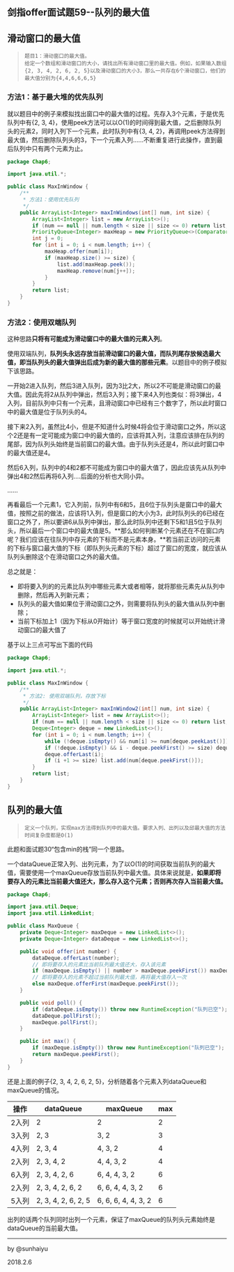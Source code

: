 ## 剑指offer面试题59--队列的最大值

## 滑动窗口的最大值

> ```
> 题目1：滑动窗口的最大值。
> 给定一个数组和滑动窗口的大小，请找出所有滑动窗口里的最大值。例如，如果输入数组{2, 3, 4, 2, 6, 2, 5}以及滑动窗口的大小3，那么一共存在6个滑动窗口，他们的最大值分别为{4,4,6,6,6,5}
> ```

### 方法1：基于最大堆的优先队列

就以题目中的例子来模拟找出窗口中的最大值的过程。先存入3个元素，于是优先队列中有{2, 3, 4}，使用peek方法可以以O(1)的时间得到最大值，之后删除队列头的元素2，同时入列下一个元素，此时队列中有{3, 4, 2}，再调用peek方法得到最大值，然后删除队列头的3，下一个元素入列......不断重复进行此操作，直到最后队列中只有两个元素为止。

```java
package Chap6;

import java.util.*;

public class MaxInWindow {
    /**
     * 方法1：使用优先队列
     */
    public ArrayList<Integer> maxInWindows(int[] num, int size) {
        ArrayList<Integer> list = new ArrayList<>();
        if (num == null || num.length < size || size <= 0) return list;
        PriorityQueue<Integer> maxHeap = new PriorityQueue<>(Comparator.reverseOrder());
        int j = 0;
        for (int i = 0; i < num.length; i++) {
            maxHeap.offer(num[i]);
            if (maxHeap.size() >= size) {
                list.add(maxHeap.peek());
                maxHeap.remove(num[j++]);
            }
        }
        return list;
    }
}
```

### 方法2：使用双端队列

这种思路**只将有可能成为滑动窗口中的最大值的元素入列**。

使用双端队列，**队列头永远存放当前滑动窗口的最大值，而队列尾存放候选最大值，即当队列头的最大值弹出后成为新的最大值的那些元素**。以题目中的例子模拟下该思路。

一开始2进入队列，然后3进入队列，因为3比2大，所以2不可能是滑动窗口的最大值。因此先将2从队列中弹出，然后3入列；接下来4入列也类似：将3弹出，4入列，目前队列中只有一个元素，且滑动窗口中已经有三个数字了，所以此时窗口中的最大值是位于队列头的4。

接下来2入列，虽然比4小，但是不知道什么时候4将会位于滑动窗口之外，所以这个2还是有一定可能成为窗口中的最大值的，应该将其入列，注意应该排在队列的尾部，因为队列头始终是当前窗口的最大值。由于队列头还是4，所以此时窗口中的最大值还是4。

然后6入列，队列中的4和2都不可能成为窗口中的最大值了，因此应该先从队列中弹出4和2然后再将6入列....后面的分析也大同小异。

 ......

再看最后一个元素1，它入列前，队列中有6和5，且6位于队列头是窗口中的最大值，按照之前的做法，应该将1入列，但是窗口的大小为3，此时队列头的6已经在窗口之外了，所以要讲6从队列中弹出，那么此时队列中还剩下5和1且5位于队列头，所以最后一个窗口中的最大值是5。**那么如何判断某个元素还在不在窗口内呢？我们应该在往队列中存元素的下标而不是元素本身。**若当前正访问的元素的下标与窗口最大值的下标（即队列头元素的下标）超过了窗口的宽度，就应该从队列头删除这个在滑动窗口之外的最大值。

总之就是：

- 即将要入列的的元素比队列中哪些元素大或者相等，就将那些元素先从队列中删除，然后再入列新元素；
- 队列头的最大值如果位于滑动窗口之外，则需要将队列头的最大值从队列中删除；
- 当前下标加上1（因为下标从0开始计）等于窗口宽度的时候就可以开始统计滑动窗口的最大值了

基于以上三点可写出下面的代码

```java
package Chap6;

import java.util.*;

public class MaxInWindow {
    /**
     * 方法2: 使用双端队列，存放下标
     */
    public ArrayList<Integer> maxInWindow2(int[] num, int size) {
        ArrayList<Integer> list = new ArrayList<>();
        if (num == null || num.length < size || size <= 0) return list;
        Deque<Integer> deque = new LinkedList<>();
        for (int i = 0; i < num.length; i++) {
            while (!deque.isEmpty() && num[i] >= num[deque.peekLast()]) deque.pollLast();
            if (!deque.isEmpty() && i - deque.peekFirst() >= size) deque.pollFirst();
            deque.offerLast(i);
            if (i +1 >= size) list.add(num[deque.peekFirst()]);
        }
        return list;
    }
}
```

## 队列的最大值

> ```
> 定义一个队列，实现max方法得到队列中的最大值。要求入列、出列以及邱最大值的方法时间复杂度都是O(1)
> ```

此题和面试题30“包含min的栈”同一个思路。

一个dataQueue正常入列、出列元素，为了以O(1)的时间获取当前队列的最大值，需要使用一个maxQueue存放当前队列中最大值。具体来说就是，**如果即将要存入的元素比当前最大值还大，那么存入这个元素；否则再次存入当前最大值。**

```java
package Chap6;

import java.util.Deque;
import java.util.LinkedList;

public class MaxQueue {
    private Deque<Integer> maxDeque = new LinkedList<>();
    private Deque<Integer> dataDeque = new LinkedList<>();

    public void offer(int number) {
        dataDeque.offerLast(number);
      	// 即将要存入的元素比当前队列最大值还大，存入该元素
        if (maxDeque.isEmpty() || number > maxDeque.peekFirst()) maxDeque.offerFirst(number);
      	// 即将要存入的元素不超过当前队列最大值，再将最大值存入一次
        else maxDeque.offerFirst(maxDeque.peekFirst());
    }

    public void poll() {
        if (dataDeque.isEmpty()) throw new RuntimeException("队列已空");
        dataDeque.pollFirst();
        maxDeque.pollFirst();
    }

    public int max() {
        if (maxDeque.isEmpty()) throw new RuntimeException("队列已空");
        return maxDeque.peekFirst();
    }
}

```

还是上面的例子{2, 3, 4, 2, 6, 2, 5}，分析随着各个元素入列dataQueue和maxQueue的情况。

| 操作   | dataQueue           | maxQueue            | max  |
| ---- | ------------------- | ------------------- | ---- |
| 2入列  | 2                   | 2                   | 2    |
| 3入列  | 2, 3                | 3, 2                | 3    |
| 4入列  | 2, 3, 4             | 4, 3, 2             | 4    |
| 2入列  | 2, 3, 4, 2          | 4, 4, 3, 2          | 4    |
| 6入列  | 2, 3, 4, 2, 6       | 6, 4, 4, 3, 2       | 6    |
| 2入列  | 2, 3, 4, 2, 6, 2    | 6, 6, 4, 4, 3, 2    | 6    |
| 5入列  | 2, 3, 4, 2, 6, 2, 5 | 6, 6, 6, 4, 4, 3, 2 | 6    |

出列的话两个队列同时出列一个元素，保证了maxQueue的队列头元素始终是dataQueue的当前最大值。

---

by @sunhaiyu

2018.2.6

